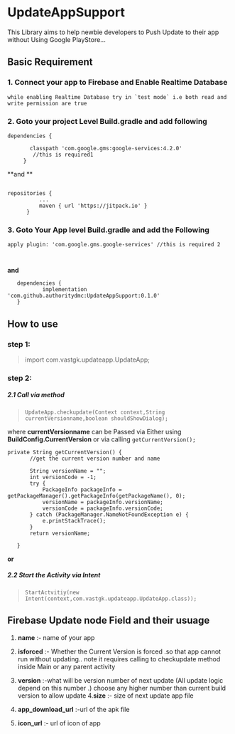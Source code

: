 # UpdateAppSupport
This Library aims to help newbie developers to Push Update to their app without Using Google PlayStore...

## Basic Requirement



### 1. Connect your app to Firebase and Enable Realtime Database


    while enabling Realtime Database try in `test mode` i.e both read and write permission are true

### 2. Goto your project Level Build.gradle and add following

  ```
  dependencies {
  
         classpath 'com.google.gms:google-services:4.2.0'
          //this is required1
       }
  ```
  
  **and **
  
  ```
  
  repositories {
			...
			maven { url 'https://jitpack.io' }
		}
  
  ```
### 3. Goto Your App level Build.gradle and add the Following
 
 ```
 apply plugin: 'com.google.gms.google-services' //this is required 2
 
 
 
 ```
 **and**
 
 ```
 	dependencies {
	        implementation 'com.github.authoritydmc:UpdateAppSupport:0.1.0'
	}
 ```
 ## How to use
 
 ### step 1:
>  import com.vastgk.updateapp.UpdateApp;
 
### step 2:
##### 2.1 Call via  method 
 > `UpdateApp.checkupdate(Context context,String currentVersionname,boolean shouldShowDialog);`
 
 where **currentVersionname** can be Passed via Either using **BuildConfig.CurrentVersion** or
 via calling `getCurrentVersion();`
 ```
 private String getCurrentVersion() {
        //get the current version number and name

        String versionName = "";
        int versionCode = -1;
        try {
            PackageInfo packageInfo = getPackageManager().getPackageInfo(getPackageName(), 0);
            versionName = packageInfo.versionName;
            versionCode = packageInfo.versionCode;
        } catch (PackageManager.NameNotFoundException e) {
            e.printStackTrace();
        }
        return versionName;

    }
```
**or**
 
##### 2.2 Start the Activity via Intent
 > `StartActvitiy(new Intent(context,com.vastgk.updateapp.UpdateApp.class));`
 
 
 
 
 
 ## Firebase Update node Field and their usuage
 
 1. **name** :- name of your app
 2. **isforced** :- Whether the Current Version is forced .so that app cannot run without updating..
 note it requires calling to checkupdate method inside Main or any parent activity
 3. **version** :-what will be version number of next update (All update logic depend on this number .)
 choose any higher number than current build version to allow update 
 4.**size** :- size of next update app file
 
 5. **app_download_url** :-url of the apk file
 
 6. **icon_url** :- url of icon of app 
 
